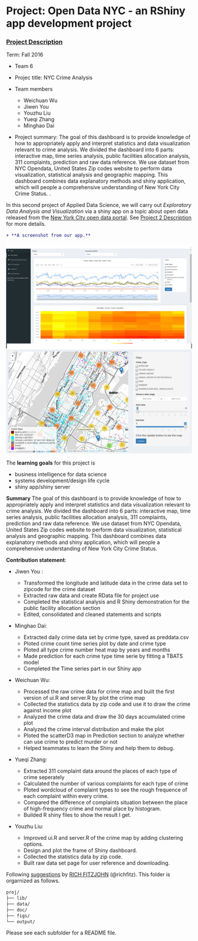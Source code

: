 # Project: Open Data NYC - an RShiny app development project
### [Project Description](doc/project2_desc.md)

Term: Fall 2016

+ Team 6
+ Projec title: NYC Crime Analysis
+ Team members
	+ Weichuan Wu
	+ Jiwen You
	+ Youzhu Liu
	+ Yueqi Zhang
	+ Minghao Dai
	
+ Project summary:
The goal of this dashboard is to provide knowledge of how to appropriately apply and interpret statistics and data visualization relevant to crime analysis.
We divided the dashboard into 6 parts: interactive map, time series analysis, public facilities allocation analysis, 311 complaints, prediction and raw data reference.
We use dataset from NYC Opendata, United States Zip codes website to perform data visualization, statistical analysis and geographic mapping.
This dashboard combines data explanatory methods and shiny application, which will people a comprehensive understanding of New York City Crime Status.
.

In this second project of Applied Data Science, we will carry out *Exploratory Data Analysis and Visualization* via a shiny app on a topic about open data released from the [New York City open data portal](https://nycopendata.socrata.com/). See [Project 2 Description](doc/project2_desc.md) for more details.  

```diff
+ **A screenshot from our app.**
```

![screenshot](doc/app_screenshot.png)
![screenshot](doc/app_screenshot1.png)

The **learning goals** for this project is 
- business intelligence for data science
- systems development/design life cycle
- shiny app/shiny server

**Summary**
The goal of this dashboard is to provide knowledge of how to appropriately apply and interpret statistics and data visualization relevant to crime analysis.
We divided the dashboard into 6 parts: interactive map, time series analysis, public facilities allocation analysis, 311 complaints, prediction and raw data reference.
We use dataset from NYC Opendata, United States Zip codes website to perform data visualization, statistical analysis and geographic mapping.
This dashboard combines data explanatory methods and shiny application, which will people a comprehensive understanding of New York City Crime Status.

**Contribution statement**: 
+ Jiwen You :
	+ Transformed the longitude and latitude data in the crime data set to zipcode for the crime dataset
	+ Extracted raw data and create RData file for project use
	+ Completed the statistical analysis and R Shiny demonstration for the public facility allocation section
	+ Edited, consolidated and cleaned statements and scripts

+ Minghao Dai: 
         
	+ Extracted daily crime data set by crime type, saved as preddata.csv
	+ Ploted crime count time series plot by date and crime type
	+ Ploted all type crime number heat map by years and months
	+ Made prediction for each crime type time serie by fitting a TBATS model
	+ Completed the Time series part in our Shiny app

+ Weichuan Wu: 
         
	+ Processed the raw crime data for crime map and built the first version of ui.R and server.R by plot the crime map
	+ Collected the statistics data by zip code and use it to draw the crime against income plot
	+ Analyzed the crime data and draw the 30 days accumulated crime plot
	+ Analyzed the crime interval distribution and make the plot
	+ Ploted the scatterD3 map in Prediction section to analyze whether can use crime to predict murder or not
	+ Helped teammates to learn the Shiny and help them to debug.
	
+ Yueqi Zhang:

	+ Extracted 311 complaint data around the places of each type of crime seperately
	+ Calculated the number of various complaints for each type of crime 
	+ Ploted wordcloud of complaint types to see the rough frequence of each complaint within every crime.
	+ Compared the difference of complaints situation between the place of high-frequency crime and normal place by histogram.
	+ Builded R shiny files to show the result I get. 
	
+ Youzhu Liu: 

	+ Improved ui.R and server.R of the crime map by adding clustering options.
	+ Design and plot the frame of Shiny dashboard.
	+ Collected the statistics data by zip code.
	+ Built raw data set page for user reference and downloading.


Following [suggestions](http://nicercode.github.io/blog/2013-04-05-projects/) by [RICH FITZJOHN](http://nicercode.github.io/about/#Team) (@richfitz). This folder is orgarnized as follows.

```
proj/
├── lib/
├── data/
├── doc/
├── figs/
└── output/
```

Please see each subfolder for a README file.


